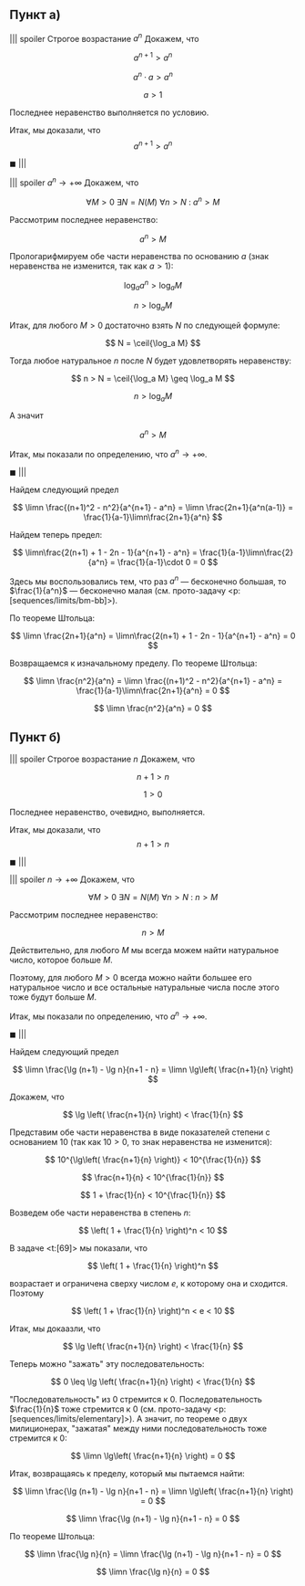 ## Пункт а)

||| spoiler Строгое возрастание $a^n$
Докажем, что

$$ a^{n+1} > a^n $$

$$ a^n \cdot a > a^n $$

$$ a > 1 $$

Последнее неравенство выполняется по условию.

Итак, мы доказали, что
$$ a^{n+1} > a^n $$

$\blacksquare$
|||

||| spoiler $a^n\to +\infty$
Докажем, что

$$ \forall M > 0 \ \exists N = N(M) \ \forall n > N \ : \ a^n > M $$

Рассмотрим последнее неравенство:

$$ a^n > M $$

Прологарифмируем обе части неравенства по основанию $a$ (знак неравенства не изменится, так как $a>1$):

$$ \log_a a^n > \log_a M $$

$$ n > \log_a M $$

Итак, для любого $M>0$ достаточно взять $N$ по следующей формуле:

$$ N = \ceil{\log_a M} $$

Тогда любое натуральное $n$ после $N$ будет удовлетворять неравенству:

$$ n > N = \ceil{\log_a M} \geq \log_a M $$

$$ n > \log_a M $$

А значит

$$ a^n > M $$

Итак, мы показали по определению, что $a^n\to +\infty$.

$\blacksquare$
|||

Найдем следующий предел

$$ \limn \frac{(n+1)^2 - n^2}{a^{n+1} - a^n} = \limn \frac{2n+1}{a^n(a-1)} = \frac{1}{a-1}\limn\frac{2n+1}{a^n} $$

Найдем теперь предел:

$$ \limn\frac{2(n+1) + 1 - 2n - 1}{a^{n+1} - a^n} = \frac{1}{a-1}\limn\frac{2}{a^n} = \frac{1}{a-1}\cdot 0 = 0 $$

Здесь мы воспользовались тем, что раз $a^n$ — бесконечно большая, то $\frac{1}{a^n}$ — бесконечно малая (см. прото-задачу <p:[sequences/limits/bm-bb]>).

По теореме Штольца:

$$ \limn \frac{2n+1}{a^n} = \limn\frac{2(n+1) + 1 - 2n - 1}{a^{n+1} - a^n} = 0 $$

Возвращаемся к изначальному пределу. По теореме Штольца:

$$ \limn \frac{n^2}{a^n} = \limn \frac{(n+1)^2 - n^2}{a^{n+1} - a^n} = \frac{1}{a-1}\limn\frac{2n+1}{a^n} = 0 $$

$$ \limn \frac{n^2}{a^n} = 0 $$

## Пункт б)

||| spoiler Строгое возрастание $n$
Докажем, что

$$ n+1 > n $$

$$ 1 > 0 $$

Последнее неравенство, очевидно, выполняется.

Итак, мы доказали, что
$$ n+1 > n $$

$\blacksquare$
|||

||| spoiler $n\to +\infty$
Докажем, что

$$ \forall M > 0 \ \exists N = N(M) \ \forall n > N \ : \ n > M $$

Рассмотрим последнее неравенство:

$$ n > M $$

Действительно, для любого $M$ мы всегда можем найти натуральное число, которое больше $M$.

Поэтому, для любого $M>0$ всегда можно найти большее его натуральное число и все остальные натуральные числа после этого тоже будут больше $M$.

Итак, мы показали по определению, что $a^n\to +\infty$.

$\blacksquare$
|||

Найдем следующий предел

$$ \limn \frac{\lg (n+1) - \lg n}{n+1 - n} = \limn \lg\left( \frac{n+1}{n} \right) $$

Докажем, что

$$ \lg \left( \frac{n+1}{n} \right) < \frac{1}{n} $$

Представим обе части неравенства в виде показателей степени с основанием $10$ (так как $10> 0$, то знак неравенства не изменится):

$$ 10^{\lg\left( \frac{n+1}{n} \right)} < 10^{\frac{1}{n}} $$

$$ \frac{n+1}{n} < 10^{\frac{1}{n}} $$

$$ 1 + \frac{1}{n} < 10^{\frac{1}{n}} $$

Возведем обе части неравенства в степень $n$:

$$ \left( 1 + \frac{1}{n} \right)^n < 10 $$

В задаче <t:[69]> мы показали, что

$$ \left( 1 + \frac{1}{n} \right)^n $$

возрастает и ограничена сверху числом $e$, к которому она и сходится.
Поэтому

$$ \left( 1 + \frac{1}{n} \right)^n < e < 10 $$

Итак, мы докаазли, что

$$ \lg \left( \frac{n+1}{n} \right) < \frac{1}{n} $$

Теперь можно "зажать" эту последовательность:

$$ 0 \leq \lg \left( \frac{n+1}{n} \right) < \frac{1}{n} $$

"Последовательность" из $0$ стремится к $0$. Последовательность $\frac{1}{n}$ тоже стремится к $0$ (см. прото-задачу <p:[sequences/limits/elementary]>). А значит, по теореме о двух милиционерах, "зажатая"
между ними последовательность тоже стремится к $0$:

$$ \limn \lg\left( \frac{n+1}{n} \right) = 0 $$

Итак, возвращаясь к пределу, который мы пытаемся найти:

$$ \limn \frac{\lg (n+1) - \lg n}{n+1 - n} = \limn \lg\left( \frac{n+1}{n} \right) = 0 $$

$$ \limn \frac{\lg (n+1) - \lg n}{n+1 - n} = 0 $$

По теореме Штольца:

$$ \limn \frac{\lg n}{n} = \limn \frac{\lg (n+1) - \lg n}{n+1 - n} = 0 $$

$$ \limn \frac{\lg n}{n} = 0 $$